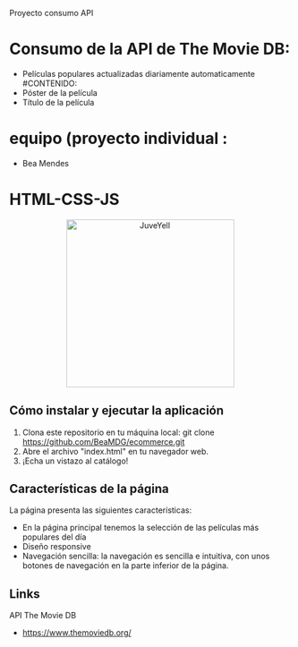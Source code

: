 Proyecto consumo API
# Consumo de la API de The Movie DB:
* Películas populares actualizadas diariamente automaticamente <br>
#CONTENIDO:
* Póster de la película
* Título de la película 

# equipo (proyecto individual :
* Bea Mendes

# HTML-CSS-JS
<div>
<p style = 'text-align:center;'>
<img src="https://user-images.githubusercontent.com/126781088/229580377-f7f50c57-8688-4a43-8dc7-6513f6f84e73.png" alt="JuveYell" width="300px">
</p>

## Cómo instalar y ejecutar la aplicación
1. Clona este repositorio en tu máquina local: git clone https://github.com/BeaMDG/ecommerce.git
2. Abre el archivo "index.html" en tu navegador web.
3. ¡Echa un vistazo al catálogo!

## Características de la página
La página presenta las siguientes características:
* En la página principal tenemos la selección de las películas más populares del día
* Diseño responsive
* Navegación sencilla: la navegación es sencilla e intuitiva, con unos botones de navegación en la parte inferior de la página.


## Links
API The Movie DB
* https://www.themoviedb.org/
